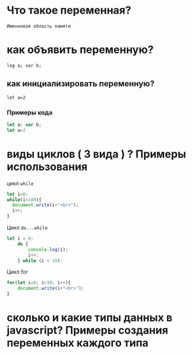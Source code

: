 # Что такое переменная?
` Именновая область памяти `
# как объявить переменную?
`leg a; var b;`
## как инициализировать переменную?
  `let a=2`
### Примеры кода
  ```javascript
  let a; var b;
  let a=2
  ```
# виды циклов ( 3 вида ) ? Примеры использования
цикл `while`
```javascript
let i=0;
while(i<100){
  document.write(i+"<br>");
  i++;
}
```
Цикл `do...while`
```javascript
let i = 0;
    do {
        console.log(i);
        i++;
    } while (i < 10);
```
Цикл for
```javascript
for(let i=0; i<10; i++){
    document.write(i+"<br>");
}
```
# сколько и какие типы данных в javascript? Примеры создания переменных каждого типа